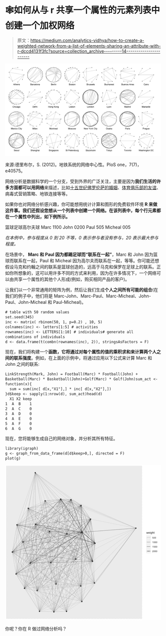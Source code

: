 # 🕸如何从与 r 共享一个属性的元素列表中创建一个加权网络

> 原文：<https://medium.com/analytics-vidhya/how-to-create-a-weighted-network-from-a-list-of-elements-sharing-an-attribute-with-r-dccd4131f3fc?source=collection_archive---------14----------------------->

![](img/3d73f0284e38e41654e75e9250b7a869.png)

来源:德里布尔，S. (2012)。地铁系统的网络中心性。PloS one，7(7)，e40575。

网络分析是数据科学的一个分支，受到外界的广泛关注，主要是因为**我们生活的许多方面都可以用网络**来描述，比如[十五世纪佛罗伦萨的婚姻](https://www.google.com/url?sa=t&rct=j&q=&esrc=s&source=web&cd=&cad=rja&uact=8&ved=2ahUKEwj55KGu787wAhVKmqQKHU_iCpEQFjALegQIBhAD&url=http%3A%2F%2Fnetworkdata.ics.uci.edu%2Fnetdata%2Fhtml%2Fflorentine.html&usg=AOvVaw0c0ZncX3Zq76ahJkPixNYi)、[体育俱乐部的友谊](https://www.google.com/url?sa=t&rct=j&q=&esrc=s&source=web&cd=&cad=rja&uact=8&ved=2ahUKEwiowtW3787wAhUR7KQKHfTgDSoQFjAAegQIBBAD&url=https%3A%2F%2Fen.wikipedia.org%2Fwiki%2FZachary%2527s_karate_club&usg=AOvVaw2bK6rvTRmDU2eDilAq0dvd)、病毒式营销策略、地铁连接等等。

如果你也对网络分析感兴趣，你可能想用统计计算和图形的免费软件环境 **R 来做这件事。我们还假设您想从一个列表中创建一个网络。在该列表中，每个行元素都在一个属性中列出，如下例所示。**

篮球足球高尔夫球 Marc 1100 John 0200 Paul 505 Micheal 005

*在本例中，参与程度从 0 到 20 不等，0 表示参与者没有参与，20 表示最大参与程度。*

在场景中， **Marc 和 Paul 因为都踢足球而“联系在一起”**，Marc 和 John 因为篮球而联系在一起，Paul 和 Micheal 因为高尔夫而联系在一起，等等。你可能还想假设马克和约翰之间的联系是篮球创造的，远高于马克和保罗在足球上的联系。正如你所想象的，这可以用许多不同的方式来利用，因为在许多情况下，一个网络可以由共享一个属性的其他个人形成(例如，购买相同产品的客户)。

让我们以一个非常通用的矩阵为例，然后让我们生成**个人之间所有可能的组合**(在我们的例子中，他们将是 Marc-John、Marc-Paul、Marc-Micheal、John-Paul、John-Micheal 和 Paul-Micheal)。

```
# table with 50 random values
set.seed(345)
inc <- matrix( rbinom(50, 1, p=0.2) , 10, 5)
colnames(inc) <- letters[1:5] # activities
rownames(inc) <- LETTERS[1:10] # individuals# generate all combinations of individuals
d <- data.frame(t(combn(rownames(inc), 2)), stringsAsFactors = F)
```

现在，我们将构建一个**函数，它将通过对每个属性的值的乘积求和来计算两个人之间的联系强度**。例如，在上面的示例中，将通过应用以下公式来计算 Marc 和 John 之间的联系:

```
LinkStrength(Mark, John) = Football(Marc) * Football(John) + Basketball(Marc) * Basketball(John)+Golf(Marc) * Golf(John)sum_act <- function(x){
  sum = sum(inc[ d[x,"X1"],] * inc[ d[x,"X2"],])
}d$keep <- sapply(1:nrow(d), sum_act)head(d)
  X1 X2 keep
1  A  B    1
2  A  C    0
3  A  D    0
4  A  E    0
5  A  F    0
6  A  G    0
```

现在，您将能够生成自己的网络对象，并分析其所有特征。

```
library(igraph)
g <- graph_from_data_frame(d[d$keep>0,], directed = F)
plot(g)
```

![](img/99ba5be5ca9c9a6633f9cf69a3782fe8.png)

你呢？你在 R 做过网络分析吗？